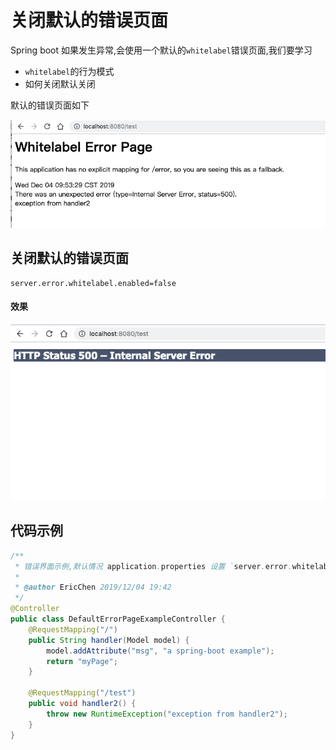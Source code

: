 # 关闭默认的错误页面

Spring boot 如果发生异常,会使用一个默认的`whitelabel`错误页面,我们要学习

- `whitelabel`的行为模式
- 如何关闭默认关闭

默认的错误页面如下

![image-20191204095336222](assets/image-20191204095336222.png)

## 关闭默认的错误页面

```properties
server.error.whitelabel.enabled=false
```

#### 效果

![image-20191204095708758](assets/image-20191204095708758.png)

## 代码示例

```java
/**
 * 错误界面示例,默认情况 application.properties 设置 `server.error.whitelabel.enabled` 可以关闭默认情况
 *
 * @author EricChen 2019/12/04 19:42
 */
@Controller
public class DefaultErrorPageExampleController {
    @RequestMapping("/")
    public String handler(Model model) {
        model.addAttribute("msg", "a spring-boot example");
        return "myPage";
    }

    @RequestMapping("/test")
    public void handler2() {
        throw new RuntimeException("exception from handler2");
    }
}

```

